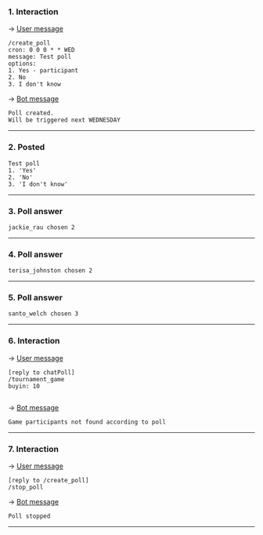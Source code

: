 ### 1. Interaction

&rarr; <ins>User message</ins>

```
/create_poll
cron: 0 0 0 * * WED
message: Test poll
options: 
1. Yes - participant
2. No
3. I don't know 
```

&rarr; <ins>Bot message</ins>

``` 
Poll created.
Will be triggered next WEDNESDAY 
``` 
___

### 2. Posted

``` 
Test poll
1. 'Yes'
2. 'No'
3. 'I don't know'
``` 
___

### 3. Poll answer

``` 
jackie_rau chosen 2
``` 
___

### 4. Poll answer

``` 
terisa_johnston chosen 2
``` 
___

### 5. Poll answer

``` 
santo_welch chosen 3
``` 
___

### 6. Interaction

&rarr; <ins>User message</ins>

```
[reply to chatPoll]
/tournament_game
buyin: 10
 
```

&rarr; <ins>Bot message</ins>

``` 
Game participants not found according to poll 
``` 
___

### 7. Interaction

&rarr; <ins>User message</ins>

```
[reply to /create_poll]
/stop_poll 
```

&rarr; <ins>Bot message</ins>

``` 
Poll stopped 
``` 
___